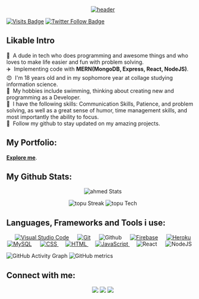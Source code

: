 <p align="center">
  <a href="#"><img src="https://user-images.githubusercontent.com/78784850/174076428-0b8a8881-9b04-4194-b307-44885ee8c7df.jpg" alt="header" border="0"></a>
</p>

[![Visits Badge](https://badges.pufler.dev/visits/topujss/topujss?color=0F182A&style=for-the-badge)](https://github.com/topujss)
[![Twitter Follow Badge](https://img.shields.io/twitter/follow/topujss?color=0F182A&logo=twitter&style=for-the-badge)](https://twitter.com/topujss)

## Likable Intro

<p align="center" width="200">
  <p>
  👀 &nbsp;A dude in tech who does programming and awesome things and who loves to make life easier and fun with problem solving.<br/>
✈️ &nbsp;Implementing code with <b>MERN(MongoDB, Express, React, NodeJS)</b>.<br/>
😍 &nbsp;I'm 18 years old and in my sophomore year at collage studying information science.<br/>
🚀 &nbsp;My hobbies include swimming, thinking about creating new and programming as a Developer.<br/>
🙂 &nbsp;I have the following skills: Communication Skills, Patience, and problem solving, as well as a great sense of humor, time management skills, and most importantly the ability to focus.<br/>
💞️ &nbsp;Follow my github to stay updated on my amazing projects.<br/>
</p>
</p>

## My Portfolio:

**[Explore me](coderahmed.com/all)**.

## My Github Stats:

<p align="center">
  <img src="https://github-readme-stats.vercel.app/api?username=topujss&&show_icons=true&title_color=ffffff&icon_color=0195FF&text_color=fffff0&bg_color=0F182A" alt="ahmed Stats" />
</p>
<p align="center">
  <img src="https://github-readme-streak-stats.herokuapp.com/?user=topujss&theme=dark&background=0F182A&ring=0195FF&fire=blue" alt="topu Streak" />
  <img src="https://github-readme-stats.vercel.app/api/top-langs/?username=topujss&layout=compact&bg_color=0F182A&text_color=fffff0" alt="topu Tech" />
</p>

## Languages, Frameworks and Tools i use:

<p align="center"> 
  &emsp;
  <a href="#"><img alt="Visual Studio Code" src="https://img.shields.io/badge/Visual%20Studio%20Code-0078d7.svg?logo=visual-studio-code&logoColor=white"></a>
  &emsp;
  <a href="#"><img alt="Git" src="https://img.shields.io/badge/Git%20-%23F05033.svg?logo=git&logoColor=white"></a>
  &emsp;
  <img alt="Github" src="https://img.shields.io/badge/-GitHub-05122A?style=flat&logo=github">
  &emsp;
  <a href="https://firebase.google.com/"><img alt="Firebase" src ="https://img.shields.io/badge/Firebase-ffca28?style=flate&logo=firebase&logoColor=black"></a>
  &emsp; 
  <a href="https://www.heroku.com/"><img alt="Heroku" src="https://img.shields.io/badge/Heroku%20-%23430098.svg?logo=heroku&logoColor=white"></a>  
  &emsp;
  <a href="https://www.mysql.com/"><img alt="MySQL" src="https://img.shields.io/badge/MySQL-00000F?style=flat&logo=mysql&logoColor=white"></a>
  &emsp;
  <a href="https://www.w3schools.com/css/" target="_blank">
    <img alt="CSS" src="https://img.shields.io/badge/CSS%20-%231572B6.svg?logo=css3&logoColor=white">
  </a> 
  &emsp;
  <a href="https://www.w3.org/html/" target="_blank"> 
    <img alt="HTML" src="https://img.shields.io/badge/HTML5%20-%23E34F26.svg?logo=html5&logoColor=white">
  </a>   
  &emsp;
  <a href="https://developer.mozilla.org/en-US/docs/Web/JavaScript" target="_blank"> 
  <img alt="JavaScript" src="https://img.shields.io/badge/JavaScript%20-%23F7DF1E.svg?logo=javascript&logoColor=black">
  </a>
  &emsp;
  <img alt="React" src="https://img.shields.io/badge/-React-05122A?style=flat&logo=react">
  &emsp;
  <img alt="NodeJS" src="https://img.shields.io/badge/-Node.js-05122A?style=flat&logo=node.js">
  &emsp;
</p>

![GitHub Activity Graph](https://activity-graph.herokuapp.com/graph?username=topujss) 
![GitHub metrics](https://metrics.lecoq.io/topujss)  

## Connect with me:

<p align="center">
  <a href = "#"><img src="https://img.icons8.com/fluent/48/000000/linkedin.png"/></a>
<a href = "https://twitter.com/topujss"><img src="https://img.icons8.com/fluent/48/000000/twitter.png"/></a>
<a href = "https://www.instagram.com/topujss"><img src="https://img.icons8.com/fluent/48/000000/instagram-new.png"/></a>
</p>

